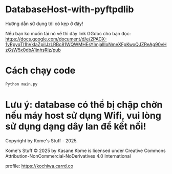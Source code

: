 # DatabaseHost-with-pyftpdlib

Hướng dẫn sử dụng tôi có kẹp ở đây!

Nếu bạn ko muốn tải nó về thì đây link GGdoc cho bạn đọc: https://docs.google.com/document/d/e/2PACX-1vRpyqTl1hVkIaZpiIJzLRBc81WQWMHEsYImjallIoNmeXFpKwxQJZReAg90vHzGsW5x0dbA1jnhsRlz/pub

# Cách chạy code

```sh
Python main.py
```

# Lưu ý: database có thể bị chập chờn nếu máy host sử dụng Wifi, vui lòng sử dụng dạng dây lan để kết nối!

Copyright by Kome's Stuff - 2025.

Kome's Stuff © 2025 by Kasane Kome is licensed under Creative Commons Attribution-NonCommercial-NoDerivatives 4.0 International

profile: https://kochiwa.carrd.co
